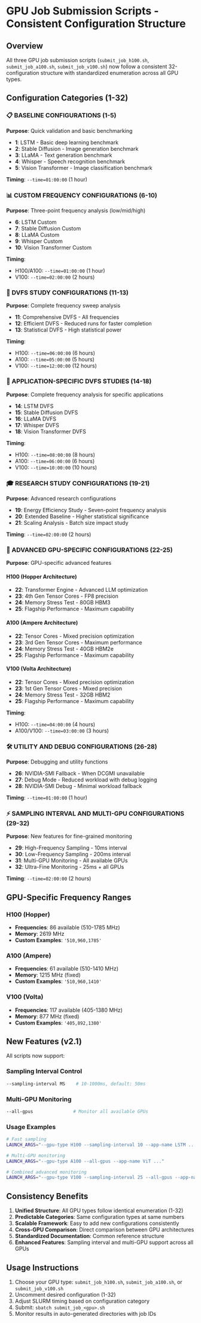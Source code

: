 # GPU Job Submission Scripts - Consistent Configuration Structure

## Overview

All three GPU job submission scripts (`submit_job_h100.sh`, `submit_job_a100.sh`, `submit_job_v100.sh`) now follow a consistent 32-configuration structure with standardized enumeration across all GPU types.

## Configuration Categories (1-32)

### 📋 BASELINE CONFIGURATIONS (1-5)
**Purpose**: Quick validation and basic benchmarking
- **1**: LSTM - Basic deep learning benchmark
- **2**: Stable Diffusion - Image generation benchmark  
- **3**: LLaMA - Text generation benchmark
- **4**: Whisper - Speech recognition benchmark
- **5**: Vision Transformer - Image classification benchmark

**Timing**: `--time=01:00:00` (1 hour)

### 📊 CUSTOM FREQUENCY CONFIGURATIONS (6-10)
**Purpose**: Three-point frequency analysis (low/mid/high)
- **6**: LSTM Custom
- **7**: Stable Diffusion Custom
- **8**: LLaMA Custom  
- **9**: Whisper Custom
- **10**: Vision Transformer Custom

**Timing**: 
- H100/A100: `--time=01:00:00` (1 hour)
- V100: `--time=02:00:00` (2 hours)

### 🔄 DVFS STUDY CONFIGURATIONS (11-13)
**Purpose**: Complete frequency sweep analysis
- **11**: Comprehensive DVFS - All frequencies
- **12**: Efficient DVFS - Reduced runs for faster completion
- **13**: Statistical DVFS - High statistical power

**Timing**:
- H100: `--time=06:00:00` (6 hours)
- A100: `--time=05:00:00` (5 hours) 
- V100: `--time=12:00:00` (12 hours)

### 🔬 APPLICATION-SPECIFIC DVFS STUDIES (14-18)
**Purpose**: Complete frequency analysis for specific applications
- **14**: LSTM DVFS
- **15**: Stable Diffusion DVFS
- **16**: LLaMA DVFS
- **17**: Whisper DVFS
- **18**: Vision Transformer DVFS

**Timing**:
- H100: `--time=08:00:00` (8 hours)
- A100: `--time=06:00:00` (6 hours)
- V100: `--time=10:00:00` (10 hours)

### 🎓 RESEARCH STUDY CONFIGURATIONS (19-21)
**Purpose**: Advanced research configurations
- **19**: Energy Efficiency Study - Seven-point frequency analysis
- **20**: Extended Baseline - Higher statistical significance
- **21**: Scaling Analysis - Batch size impact study

**Timing**: `--time=02:00:00` (2 hours)

### 🚀 ADVANCED GPU-SPECIFIC CONFIGURATIONS (22-25)
**Purpose**: GPU-specific advanced features

#### H100 (Hopper Architecture)
- **22**: Transformer Engine - Advanced LLM optimization
- **23**: 4th Gen Tensor Cores - FP8 precision
- **24**: Memory Stress Test - 80GB HBM3
- **25**: Flagship Performance - Maximum capability

#### A100 (Ampere Architecture)  
- **22**: Tensor Cores - Mixed precision optimization
- **23**: 3rd Gen Tensor Cores - Maximum performance
- **24**: Memory Stress Test - 40GB HBM2e
- **25**: Flagship Performance - Maximum capability

#### V100 (Volta Architecture)
- **22**: Tensor Cores - Mixed precision optimization
- **23**: 1st Gen Tensor Cores - Mixed precision
- **24**: Memory Stress Test - 32GB HBM2
- **25**: Flagship Performance - Maximum capability

**Timing**:
- H100: `--time=04:00:00` (4 hours)
- A100/V100: `--time=03:00:00` (3 hours)

### 🛠️ UTILITY AND DEBUG CONFIGURATIONS (26-28)
**Purpose**: Debugging and utility functions
- **26**: NVIDIA-SMI Fallback - When DCGMI unavailable
- **27**: Debug Mode - Reduced workload with debug logging
- **28**: NVIDIA-SMI Debug - Minimal workload fallback

**Timing**: `--time=01:00:00` (1 hour)

### ⚡ SAMPLING INTERVAL AND MULTI-GPU CONFIGURATIONS (29-32)
**Purpose**: New features for fine-grained monitoring
- **29**: High-Frequency Sampling - 10ms interval
- **30**: Low-Frequency Sampling - 200ms interval  
- **31**: Multi-GPU Monitoring - All available GPUs
- **32**: Ultra-Fine Monitoring - 25ms + all GPUs

**Timing**: `--time=02:00:00` (2 hours)

## GPU-Specific Frequency Ranges

### H100 (Hopper)
- **Frequencies**: 86 available (510-1785 MHz)
- **Memory**: 2619 MHz
- **Custom Examples**: `'510,960,1785'`

### A100 (Ampere)
- **Frequencies**: 61 available (510-1410 MHz)
- **Memory**: 1215 MHz (fixed)
- **Custom Examples**: `'510,960,1410'`

### V100 (Volta)
- **Frequencies**: 117 available (405-1380 MHz)
- **Memory**: 877 MHz (fixed)
- **Custom Examples**: `'405,892,1380'`

## New Features (v2.1)

All scripts now support:

### Sampling Interval Control
```bash
--sampling-interval MS    # 10-1000ms, default: 50ms
```

### Multi-GPU Monitoring
```bash
--all-gpus               # Monitor all available GPUs
```

### Usage Examples
```bash
# Fast sampling
LAUNCH_ARGS="--gpu-type H100 --sampling-interval 10 --app-name LSTM ..."

# Multi-GPU monitoring  
LAUNCH_ARGS="--gpu-type A100 --all-gpus --app-name ViT ..."

# Combined advanced monitoring
LAUNCH_ARGS="--gpu-type V100 --sampling-interval 25 --all-gpus --app-name StableDiffusion ..."
```

## Consistency Benefits

1. **Unified Structure**: All GPU types follow identical enumeration (1-32)
2. **Predictable Categories**: Same configuration types at same numbers
3. **Scalable Framework**: Easy to add new configurations consistently
4. **Cross-GPU Comparison**: Direct comparison between GPU architectures
5. **Standardized Documentation**: Common reference structure
6. **Enhanced Features**: Sampling interval and multi-GPU support across all GPUs

## Usage Instructions

1. Choose your GPU type: `submit_job_h100.sh`, `submit_job_a100.sh`, or `submit_job_v100.sh`
2. Uncomment desired configuration (1-32)
3. Adjust SLURM timing based on configuration category
4. Submit: `sbatch submit_job_<gpu>.sh`
5. Monitor results in auto-generated directories with job IDs
